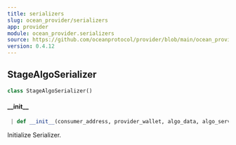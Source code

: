 ```yaml
---
title: serializers
slug: ocean_provider/serializers
app: provider
module: ocean_provider.serializers
source: https://github.com/oceanprotocol/provider/blob/main/ocean_provider/serializers.py
version: 0.4.12
---
```

## StageAlgoSerializer

```python
class StageAlgoSerializer()
```

#### \_\_init\_\_

```python
 | def __init__(consumer_address, provider_wallet, algo_data, algo_service)
```

Initialize Serializer.


